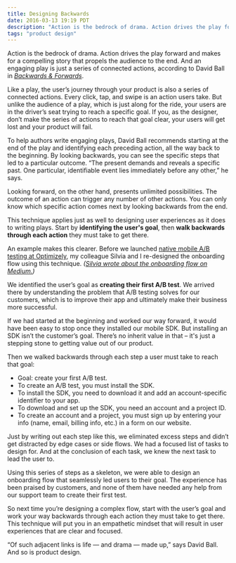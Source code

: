 ```yaml
---
title: Designing Backwards
date: 2016-03-13 19:19 PDT
description: "Action is the bedrock of drama. Action drives the play forward and makes for a compelling story that propels the audience to the end. And an engaging play is just a series of connected actions, according to David Ball in 'Backwards & Forwards.'"
tags: "product design"
---
```


Action is the bedrock of drama. Action drives the play forward and makes for a compelling story that propels the audience to the end. And an engaging play is just a series of connected actions, according to David Ball in _[Backwards & Forwards](http://www.amazon.com/Backwards-Forwards-Technical-Manual-Reading/dp/0809311100)_.

Like a play, the user’s journey through your product is also a series of connected actions. Every click, tap, and swipe is an action users take. But unlike the audience of a play, which is just along for the ride, your users are in the driver’s seat trying to reach a specific goal. If you, as the designer, don’t make the series of actions to reach that goal clear, your users will get lost and your product will fail.

To help authors write engaging plays, David Ball recommends starting at the end of the play and identifying each preceding action, all the way back to the beginning. By looking backwards, you can see the specific steps that led to a particular outcome. “The present demands and reveals a specific past. One particular, identifiable event lies immediately before any other,” he says.

Looking forward, on the other hand, presents unlimited possibilities. The outcome of an action can trigger any number of other actions. You can only know which specific action comes next by looking backwards from the end.

This technique applies just as well to designing user experiences as it does to writing plays. Start by **identifying the user's goal**, then **walk backwards through each action** they must take to get there.

An example makes this clearer. Before we launched [native mobile A/B testing at Optimizely](https://www.optimizely.com/mobile), my colleague Silvia and I re-designed the onboarding flow using this technique. _([Silvia wrote about the onboarding flow on Medium.](https://medium.com/design-optimizely/behind-the-design-of-optimizely-s-mobile-onboarding-c47ad1d2748e#.6ipk86q2y))_

We identified the user’s goal as **creating their first A/B test**. We arrived there by understanding the problem that A/B testing solves for our customers, which is to improve their app and ultimately make their business more successful.

If we had started at the beginning and worked our way forward, it would have been easy to stop once they installed our mobile SDK. But installing an SDK isn’t the customer’s goal. There’s no inherit value in that – it's just a stepping stone to getting value out of our product.

Then we walked backwards through each step a user must take to reach that goal:

- Goal: create your first A/B test.
- To create an A/B test, you must install the SDK.
- To install the SDK, you need to download it and add an account-specific identifier to your app.
- To download and set up the SDK, you need an account and a project ID.
- To create an account and a project, you must sign up by entering your info (name, email, billing info, etc.) in a form on our website.

Just by writing out each step like this, we eliminated excess steps and didn’t get distracted by edge cases or side flows. We had a focused list of tasks to design for. And at the conclusion of each task, we knew the next task to lead the user to.

Using this series of steps as a skeleton, we were able to design an onboarding flow that seamlessly led users to their goal. The experience has been praised by customers, and none of them have needed any help from our support team to create their first test.

So next time you’re designing a complex flow, start with the user’s goal and work your way backwards through each action they must take to get there. This technique will put you in an empathetic mindset that will result in user experiences that are clear and focused.

“Of such adjacent links is life — and drama — made up,” says David Ball. And so is product design.
